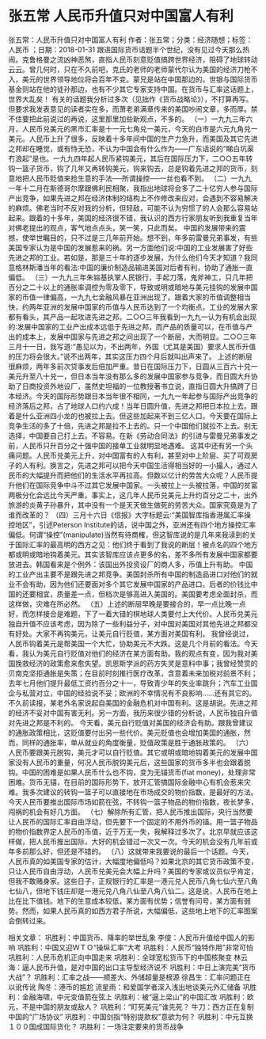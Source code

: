 # 张五常  人民币升值只对中国富人有利

张五常：人民币升值只对中国富人有利
作者：张五常；分类：经济随想；标签：人民币 ；日期：2018-01-31
跟进国际货币话题半个世纪，没有见过今天那么热闹。克鲁格曼之流凶神恶煞，直指人民币刻意贬值搞跨世界经济，阻碍了地球转动云云。曾几何时，只在不久前吧，克氏的老师的老师蒙代尔认为美国的经济刀枪不入，美元的世界领导地位将会百年不变。蒙兄是站在中国那边的。世银与国际货币基金则站在他的徒孙那边，也有不少其它专家支持中国。在货币与汇率这话题上，世界大乱矣！
有关的话题我分析过多次（见拙作《货币战略论》），不打算再写。但要求我发表意见的读者实在多，而萧老弟满章传来的美国吵闹文章，多而厚。禁不住要把此前说过的再说，这里那里加些新观点，不多的。
（一）一九九三年六月，人民币兑美元的黑市汇率是十一元七角兑一美元，今天的白市是六元九角兑一美元。人民币上升了很多，反映着十多年间中国的生产力急升，而美国及其它先进之邦却在睡觉，或有恃无恐，不认为中国会有什么作为——广东话说的“睇白坑渠冇浪起”是也。一九九四年起人民币紧钩美元，其后在国际压力下，二○○五年转钩一篮子货币，钩了几年又再转钩美元，钩来钩去，总是钩着先进之邦的货币，刻意地把人民币贬值来抢生意的手法──所谓操控──一丝也看不到。
（二）一九九一年十二月在斯德哥尔摩跟佛利民相聚，我指出地球将会多了二十亿穷人参与国际产出竞争，如果先进之邦在经济体制的结构上不作修改来应对，会遇到不容易解决的麻烦。佛老当时不反对我的分析，但轻敌，可能不认为穷惯了的人会那么容易站起来。跟着的十多年，美国的经济很不错，我认识的西方行家朋友听到我重复当年对佛老提出的观点，客气地点点头，笑一笑，只此而矣。
中国的发展带来的震撼，使举世瞩目的，只不过是三几年前开始。想不到，年多前雷曼兄弟事发，有些美国专家认为是中国的发展惹来的祸。另一方面他们说∶中国的工业发展害了好些先进之邦的工业。若如是，那是三十年的逐步发展，为什么他们今天才知道？我同意格林斯潘当年的看法∶中国的廉价制造品输进美国对后者有利，协助了通胀一直偏低。
（三）一九九三年朱镕基执掌人民银行，手起刀落，鬼斧神工，只几年把百分之二十以上的通胀率调控为零及零下，导致或明或暗地与美元挂钩的发展中国家的币值一律偏高，一九九七金融风暴在亚洲出现了。跟着大家的币值调整相当快，约两年亚洲的发展中国家的币值与人民币达到了一个均衡点。工业的发展大家都有看头，其产品一起攻进先进之邦。二○○三年我看到一九九一认为有机会出现的∶发展中国家的工业产出成本远低于先进之邦，而产品的质量可以，在币值与产出的成本上，发展中国家与先进之邦之间出现了一个断层，大而明显。二○○三年三月十一日，我写道∶“愚见以为，不出两年，外国（尤其是美国）要求人民币升值的压力将会很大。”说不出两年，其实这压力四个月后就叫出声来了。
上述的断层很麻烦，两年多前次贷事发后倍加严重。昔日在国际压力下，日圆从三百六十兑一美元升至八十兑一，但日本当年没有那么多的发展中国家参与竞争，而日圆大升协助了日商投资外地设厂，虽然史坦福的一位教授著书立说，直指日圆大升搞跨了日本经济。今天的国际形势跟日本当年很不相同，一九九一年起参与国际产出竞争的经济落后之邦，占了地球人口约六成！当年日圆升值，先进之邦把日本拉上去。跟着是什么亚洲四小龙的也被拉上去。但这些加起来不到三亿人口。今天要在国际上竞争生活的多了十倍，先进之邦是拉不上去的。只一个中国他们就拉不上去。别无选择，中国要自己打上去。不容易。在新《劳动合同法》的引进与雷曼兄弟事发之前，人民币只升百分之十强中国的接单工业就明显地遇难。
这其中还有另一个头痛问题。人民币兑美元上升，对中国富有的人有利，甚至对中上阶层、买了可观房子的人有利。换言之，先进之邦可以把今天中国生活得相当好的一小撮人，通过人民币的大幅提升而把他们的生活水平再拉高。但数以亿计的劳苦大众呢？人民币提升他们在国际竞争中斗不过其它发展中国家。一头被拉上一头被拉落，中国的贫富两极分化会远比今天严重。事实上，这几年人民币兑美元上升约百分之二十，出外旅游的炎黄子孙暴升，其中没有一个是天天做生做死的劳苦大众。国家究竟是为了谁而改革的？
（四）三月十六日《信报》大字标题云∶“美国智库指香港属汇率操控地区”，引述Peterson Institute的话，说中国之外，亚洲还有四个地方操控汇率偏低。何谓“操控”(manipulate)当然有待商榷，但这智库说的是几年来我读到的关于国际汇率的最高明的西方之见：他们终于看到了我说的断层！被点名的四个地方都或明或暗地钩着美元。其实该智库应该点更多的名，差不多所有发展中国家都要放进去。韩国看来是个例外：该国出外投资设厂的商人多，币值上升有助。
中国的工业产出主要不是跟先进之邦竞争。美国封杀所有中国的制造品进口对他们的就业不会有助，因为他们还要面对多个其它发展中国家的产品进口。后者的价钱比中国的还要相宜，质量差一点，但档次是够高进入美国的。美国要考虑全面封杀，而这样做，灾难在所必然。
（五）上述的断层早晚是要接合的，早一点比晚一点好，而怎样接合是难题，下了一着大错的棋地球人类要付上大代价。人民币兑美元独自升值不应该考虑，因为除了一些利益分子，对中国对美国对其他先进之邦都没有好处。大家不再钩美元，让美元自行贬值，某方面对美国有利。
我曾经说过，人民币钩着美元是帮美国一个大忙，协助美元不大跌。这是几个月前的看法。今天看，我认为美元自行贬值对他们的经济在某方面有助。我的观点有变，因为我对美国挽救经济的政策愈来愈失望。凯恩斯学派的药方失灵是意料中事；我曾经赞赏的贝南克坚拒通胀是失策；在目前时刻推行医疗改革，含意着未来加税对前景不利；去年七月他们提升最低工资约百分之十一，导致青少年的失业率跳升；汽车工业国企与私营对立，中国的经验说不妥；欧洲的不幸情况有不良影响……还有其它的。
不久前读报，某老外名家说起自美国的金融危机对中国有利。这是胡说。先进之邦的经济不妥对中国有害无利。另一方面，我历来很少错的分析说，人民币独自升值对先进之邦是不利的。
今天看，美元自行贬值对美国的经济会有助。跟我曾建议的通胀政策相比，这贬值要付出另一些代价。美元贬值也会增加美国的通胀，然而，同样的通胀率，单从就业的角度衡量，贬值政策是胜于通胀政策的。
（六）人民币要跟美元脱钩，美元才可以自行贬值。其它或明或暗地钩着美元的发展中国家没有人民币的重量，何况人民币脱钩美元后，这些国家的货币多半也会跟着脱钩。中国的困难是如果人民币什么也不钩，变为无锚货币(fiat money)，处理非常困难。货币无锚，在目前的国际形势下，放开汇管搞国际金融中心有机会惹来灾难。我多次建议的转钩一篮子可以直接地在市场成交的物价指数，是最好的方法。今天人民币要推出国际市场如箭在弦，不转钩一篮子物品的物价指数，夜长梦多，闯祸的机会有好几方面。
（七）解除所有汇管，把人民币推出国际，央行当然要让人民币的国际汇率自由浮动，但先要下一个固定的不用外币的锚。用一篮子物品的物价指数界定人民币的币值，近于万无一失，我解释过多次了。北京早就应该这样做，把人民币推出国际，大好的机会错过一次又一次。今天的机会没有几年前或年多前那么好，但还是不错的。
（八）这就带来我要说的最后一个话题。今天，人民币真的如美国专家的估计，大幅度地偏低吗？如果北京的其它货币政策不变，只让人民币自由浮动，人民币兑美元会大幅上升吗？美国的专家或议员似乎肯定，但我不敢赌身家。这些日子，正规银行的汇率是一港元兑人民币八角七仙六至八角七仙八，但地下钱庄却是一港元兑八角八仙至八角八仙二。这是说，人民币在地上比在比下值钱。地下的生意成本较低，某方面有优势；信誉有问号，某方面有弱势。然而，如果人民币真的如西方君子所说，大幅偏低，这些地上地下的汇率图案会倒转过来。

相关文章：
巩胜利：中国货币、降率的举世乱象
李俊：人民币升值给中国人的影响
巩胜利：中国又迎ＷＴＯ“操纵汇率”大考
巩胜利：人民币“独特作用”非常可怕
巩胜利：人民币危机正向中国走来
巩胜利：全球宽松货币下的中国核聚变
林云海：逼人民币升值，是对中国的出口主导型经济说不
巩胜利：中日上演完美“货币大战”？
巩胜利：汇率之战——顺差大、外储超量是根源
徐昌生：汇率问题正在以讹传讹
陶冬：港币的尴尬
流星雨：和爱国学者深入浅出地谈美元外汇储备
巩胜利：金融海啸，中元变值箭在弦上
巩胜利：被“逼上梁山”的中国汇改
巩胜利：欧元，不是中国的朋友或敌人？
巩胜利：“盯死美元”谁先死？
牛刀：西方正在复制中国的“广场协议”
巩胜利：中国剑指“特别提款权”意欲为何？
巩胜利：中元互换１００国成国际货化？
巩胜利：一场注定要来的货币战争